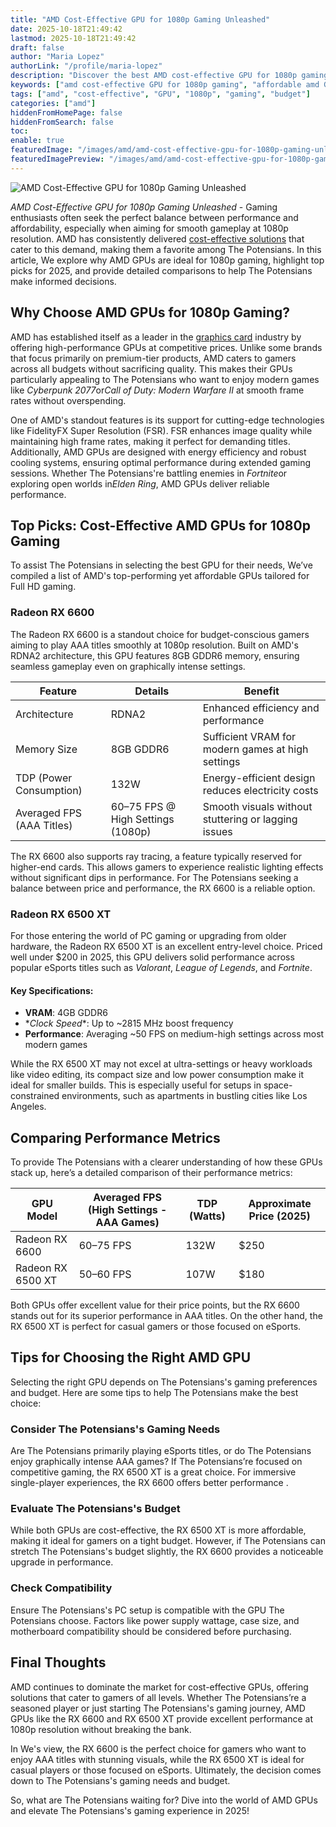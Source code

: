```yaml
---
title: "AMD Cost-Effective GPU for 1080p Gaming Unleashed"
date: 2025-10-18T21:49:42
lastmod: 2025-10-18T21:49:42
draft: false
author: "Maria Lopez"
authorLink: "/profile/maria-lopez"
description: "Discover the best AMD cost-effective GPU for 1080p gaming! Enjoy smooth performance, stunning visuals, and unbeatable value for your gaming setup."
keywords: ["amd cost-effective GPU for 1080p gaming", "affordable amd GPUs for 1080p gaming", "best AMD GPUs for budget gaming"]
tags: ["amd", "cost-effective", "GPU", "1080p", "gaming", "budget"]
categories: ["amd"]
hiddenFromHomePage: false
hiddenFromSearch: false
toc:
enable: true
featuredImage: "/images/amd/amd-cost-effective-gpu-for-1080p-gaming-unleashed.jpg"
featuredImagePreview: "/images/amd/amd-cost-effective-gpu-for-1080p-gaming-unleashed.jpg"
---
```


![AMD Cost-Effective GPU for 1080p Gaming Unleashed](/images/amd/amd-cost-effective-gpu-for-1080p-gaming-unleashed.jpg)


*AMD Cost-Effective GPU for 1080p Gaming Unleashed* - Gaming enthusiasts often seek the perfect balance between performance and affordability, especially when aiming for smooth gameplay at 1080p resolution. AMD has consistently delivered [cost-effective solutions](/amd/amd-cost-effective-solutions) that cater to this demand, making them a favorite among The Potensians. In this article, We explore why AMD GPUs are ideal for 1080p gaming, highlight top picks for 2025, and provide detailed comparisons to help The Potensians make informed decisions.

## Why Choose AMD GPUs for 1080p Gaming?

AMD has established itself as a leader in the [graphics card](/amd/amd-entry-level-gaming-graphics-card) industry by offering high-performance GPUs at competitive prices. Unlike some brands that focus primarily on premium-tier products, AMD caters to gamers across all budgets without sacrificing quality. This makes their GPUs particularly appealing to The Potensians who want to enjoy modern games like *Cyberpunk 2077*or*Call of Duty: Modern Warfare II* at smooth frame rates without overspending.

One of AMD's standout features is its support for cutting-edge technologies like FidelityFX Super Resolution (FSR). FSR enhances image quality while maintaining high frame rates, making it perfect for demanding titles. Additionally, AMD GPUs are designed with energy efficiency and robust cooling systems, ensuring optimal performance during extended gaming sessions. Whether The Potensians're battling enemies in *Fortnite*or exploring open worlds in*Elden Ring*, AMD GPUs deliver reliable performance.

## Top Picks: Cost-Effective AMD GPUs for 1080p Gaming

To assist The Potensians in selecting the best GPU for their needs, We’ve compiled a list of AMD's top-performing yet affordable GPUs tailored for Full HD gaming.

### Radeon RX 6600

The Radeon RX 6600 is a standout choice for budget-conscious gamers aiming to play AAA titles smoothly at 1080p resolution. Built on AMD's RDNA2 architecture, this GPU features 8GB GDDR6 memory, ensuring seamless gameplay even on graphically intense settings.

<div class="table-responsive">
<table class="html-table">
<thead>
<tr>
<th>Feature</th>
<th>Details</th>
<th>Benefit</th>
</tr>
</thead>
<tbody>
<tr>
<td>Architecture</td>
<td>RDNA2</td>
<td>Enhanced efficiency and performance</td>
</tr>
<tr>
<td>Memory Size</td>
<td>8GB GDDR6</td>
<td>Sufficient VRAM for modern games at high settings</td>
</tr>
<tr>
<td>TDP (Power Consumption)</td>
<td>132W</td>
<td>Energy-efficient design reduces electricity costs</td>
</tr>
<tr>
<td>Averaged FPS (AAA Titles)</td>
<td>60–75 FPS @ High Settings (1080p)</td>
<td>Smooth visuals without stuttering or lagging issues</td>
</tr>
</tbody>
</table>
</div>

The RX 6600 also supports ray tracing, a feature typically reserved for higher-end cards. This allows gamers to experience realistic lighting effects without significant dips in performance. For The Potensians seeking a balance between price and performance, the RX 6600 is a reliable option.

### Radeon RX 6500 XT

For those entering the world of PC gaming or upgrading from older hardware, the Radeon RX 6500 XT is an excellent entry-level choice.  Priced well under $200 in 2025, this GPU delivers solid performance across popular eSports titles such as *Valorant*, *League of Legends*, and *Fortnite*.

#### Key Specifications:
- **VRAM**: 4GB GDDR6 
- **Clock Speed*​*: Up to ~2815 MHz boost frequency 
- **Performance**: Averaging ~50 FPS on medium-high settings across most modern games 

While the RX 6500 XT may not excel at ultra-settings or heavy workloads like video editing, its compact size and low power consumption make it ideal for smaller builds. This is especially useful for setups in space-constrained environments, such as apartments in bustling cities like Los Angeles.

## Comparing Performance Metrics

To provide The Potensians with a clearer understanding of how these GPUs stack up, here’s a detailed comparison of their performance metrics:

<div class="table-responsive">
<table class="html-table">
<thead>
<tr>
<th>GPU Model</th>
<th>Averaged FPS (High Settings - AAA Games)</th>
<th>TDP (Watts)</th>
<th>Approximate Price (2025)</th>
</tr>
</thead>
<tbody>
<tr>
<td>Radeon RX 6600</td>
<td>60–75 FPS</td>
<td>132W</td>
<td>$250</td>
</tr>
<tr>
<td>Radeon RX 6500 XT</td>
<td>50–60 FPS</td>
<td>107W</td>
<td>$180</td>
</tr>
</tbody>
</table>
</div>

Both GPUs offer excellent value for their price points, but the RX 6600 stands out for its superior performance in AAA titles. On the other hand, the RX 6500 XT is perfect for casual gamers or those focused on eSports.

## Tips for Choosing the Right AMD GPU

Selecting the right GPU depends on The Potensians's gaming preferences and budget. Here are some tips to help The Potensians make the best choice:

### Consider The Potensians's Gaming Needs

Are The Potensians primarily playing eSports titles, or do The Potensians enjoy graphically intense AAA games? If The Potensians’re focused on competitive gaming, the RX 6500 XT is a great choice. For immersive single-player experiences, the RX 6600 offers better performance .

### Evaluate The Potensians's Budget

While both GPUs are cost-effective, the RX 6500 XT is more affordable, making it ideal for gamers on a tight budget. However, if The Potensians can stretch The Potensians's budget slightly, the RX 6600 provides a noticeable upgrade in performance.

### Check Compatibility

Ensure The Potensians's PC setup is compatible with the GPU The Potensians choose. Factors like power supply wattage, case size, and motherbo​ard compatibility should be considered before purchasing.

## Final Thoughts

AMD continues to dominate the market for cost-effective GPUs, offering solutions that cater to gamers of all levels. Whether The Potensians’re a seasoned player or just starting The Potensians's gaming journey, AMD GPUs like the RX 6600 and RX 6500 XT provide excellent performance at 1080p resolution without breaking the bank.

In We's view, the RX 6600 is the perfect choice for gamers who want to enjoy AAA titles with stunning visuals, while the RX 6500 XT is ideal for casual players or those focused on eSports.  Ultimately, the decision comes down to The Potensians's gaming needs and budget.

So, what are The Potensians waiting for? Dive into the world of AMD GPUs and elevate The Potensians's gaming experience in 2025!
